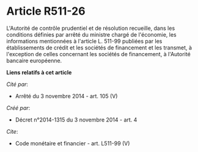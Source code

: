 # Article R511-26

L'Autorité de contrôle prudentiel et de résolution recueille, dans les conditions définies par arrêté du ministre chargé de
l'économie, les informations mentionnées à l'article L. 511-99 publiées par les établissements de crédit et les sociétés de
financement et les transmet, à l'exception de celles concernant les sociétés de financement, à l'Autorité bancaire
européenne.

**Liens relatifs à cet article**

_Cité par_:

  - Arrêté du 3 novembre 2014 - art. 105 (V)

_Créé par_:

  - Décret n°2014-1315 du 3 novembre 2014 - art. 4

_Cite_:

  - Code monétaire et financier - art. L511-99 (V)
